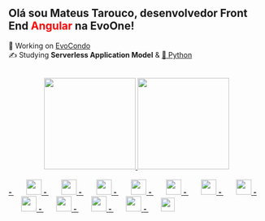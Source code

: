 ## Olá sou Mateus Tarouco, desenvolvedor Front End <span style="color:red">Angular</span> na EvoOne!
:seedling: Working on <a href="#"  target="_blank">EvoCondo</a></br>
:writing_hand: Studying <b>Serverless Application Model</b> & <a href="https://docs.python.org/3/"  target="_blank">:snake: Python</a><br><br>
<div align="center">
  <a href="https://github.com/mateustarouco" >
  <img height="180em" src="https://github-readme-stats.vercel.app/api?username=mateustarouco&show_icons=true&theme=dracula&include_all_commits=true&count_private=true"/>
  <img height="180em" src="https://github-readme-stats.vercel.app/api/top-langs/?username=mateustarouco&layout=compact&langs_count=7&theme=dracula"/>
</div><br>
<b> - </b> <img height='30px' style='padding-left: 25px' src="https://cdn.jsdelivr.net/gh/devicons/devicon/icons/angularjs/angularjs-original.svg" />
<b> - </b> <img height='30px' style='padding-left: 25px' src="https://cdn.jsdelivr.net/gh/devicons/devicon/icons/html5/html5-original.svg" />
<b> - </b> <img height='30px' style='padding-left: 25px' src="https://cdn.jsdelivr.net/gh/devicons/devicon/icons/css3/css3-original.svg" />
<b> - </b> <img height='30px' style='padding-left: 25px' src="https://cdn.jsdelivr.net/gh/devicons/devicon/icons/javascript/javascript-original.svg" />
<b> - </b> <img height='30px' style='padding-left: 25px' src="https://cdn.jsdelivr.net/gh/devicons/devicon/icons/typescript/typescript-original.svg" />
<b> - </b> <img height='30px' style='padding-left: 25px' src="https://cdn.jsdelivr.net/gh/devicons/devicon/icons/sass/sass-original.svg" />
<b> - </b> <img height='30px' style='padding-left: 25px' src="https://cdn.jsdelivr.net/gh/devicons/devicon/icons/python/python-original.svg" />
<b> - </b> <img height='30px' style='padding-left: 25px' src="https://cdn.jsdelivr.net/gh/devicons/devicon/icons/django/django-original.svg" />
<b> - </b> <img height='30px' style='padding-left: 25px' src="https://cdn.jsdelivr.net/gh/devicons/devicon/icons/graphql/graphql-plain.svg" />
<b> - </b> <img height='30px' style='padding-left: 25px' src="https://cdn.jsdelivr.net/gh/devicons/devicon/icons/firebase/firebase-plain.svg" />
<b> - </b> <img height='30px' style='padding-left: 25px' src="https://iconsaws.s3.amazonaws.com/aws-brands.svg" />
<b> - </b> <img height='27px' style='padding-left: 25px' src="https://iconsaws.s3.amazonaws.com/serverless_icon_132003.svg" />
  

